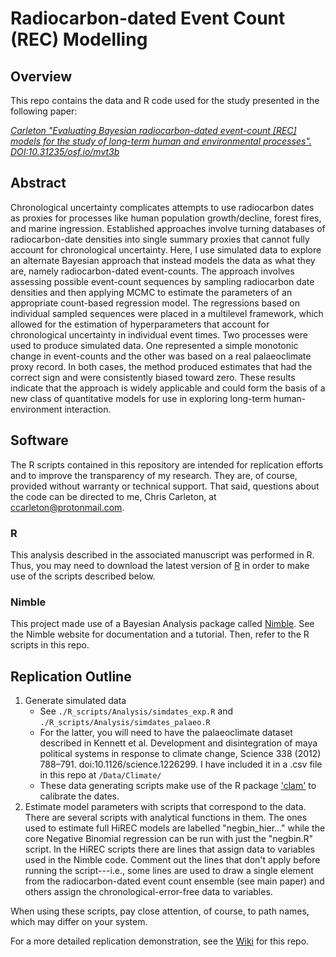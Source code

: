 
# Radiocarbon-dated Event Count (REC) Modelling
## Overview
This repo contains the data and R code used for the study presented in the following paper:

[*Carleton "Evaluating Bayesian radiocarbon-dated event-count [REC] models for the study of long-term human and environmental processes". DOI:10.31235/osf.io/mvt3b*](https://osf.io/preprints/socarxiv/mvt3b/)

## Abstract
Chronological uncertainty complicates attempts to use radiocarbon dates as proxies for processes like human population growth/decline, forest fires, and marine ingression. Established approaches involve turning databases of radiocarbon-date densities into single summary proxies that cannot fully account for chronological uncertainty. Here, I use simulated data to explore an alternate Bayesian approach that instead models the data as what they are, namely radiocarbon-dated event-counts. The approach involves assessing possible event-count sequences by sampling radiocarbon date densities and then applying MCMC to estimate the parameters of an appropriate count-based regression model. The regressions based on individual sampled sequences were placed in a multilevel framework, which allowed for the estimation of hyperparameters that account for chronological uncertainty in individual event times. Two processes were used to produce simulated data. One represented a simple monotonic change in event-counts and the other was based on a real palaeoclimate proxy record. In both cases, the method produced estimates that had the correct sign and were consistently biased toward zero. These results indicate that the approach is widely applicable and could form the basis of a new class of quantitative models for use in exploring long-term human-environment interaction.

## Software
The R scripts contained in this repository are intended for replication efforts and to improve the transparency of my research. They are, of course, provided without warranty or technical support. That said, questions about the code can be directed to me, Chris Carleton, at ccarleton@protonmail.com.

### R
This analysis described in the associated manuscript was performed in R. Thus, you may need to download the latest version of [R](https://www.r-project.org/) in order to make use of the scripts described below.

### Nimble
This project made use of a Bayesian Analysis package called [Nimble](https://r-nimble.org/). See the Nimble website for documentation and a tutorial. Then, refer to the R scripts in this repo.


## Replication Outline
1. Generate simulated data
   * See `./R_scripts/Analysis/simdates_exp.R` and `./R_scripts/Analysis/simdates_palaeo.R`
   * For the latter, you will need to have the palaeoclimate dataset described in Kennett et al. Development and disintegration of maya political systems in response to climate change, Science 338 (2012) 788–791. doi:10.1126/science.1226299. I have included it in a .csv file in this repo at `/Data/Climate/`
   * These data generating scripts make use of the R package ['clam'](http://www.chrono.qub.ac.uk/blaauw/clam.html) to calibrate the dates.
2. Estimate model parameters with scripts that correspond to the data. There are several scripts with analytical functions in them. The ones used to estimate full HiREC models are labelled "negbin_hier..." while the core Negative Binomial regression can be run with just the "negbin.R" script. In the HiREC scripts there are lines that assign data to variables used in the Nimble code. Comment out the lines that don't apply before running the script---i.e., some lines are used to draw a single element from the radiocarbon-dated event count ensemble (see main paper) and others assign the chronological-error-free data to variables.

When using these scripts, pay close attention, of course, to path names, which may differ on your system.

For a more detailed replication demonstration, see the [Wiki](https://github.com/wccarleton/recmodels/wiki/Replication) for this repo.
